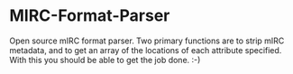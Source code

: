 MIRC-Format-Parser
==================

Open source mIRC format parser.
Two primary functions are to strip mIRC metadata, and to get an array of the locations of each attribute specified. 
With this you should be able to get the job done. :-)
